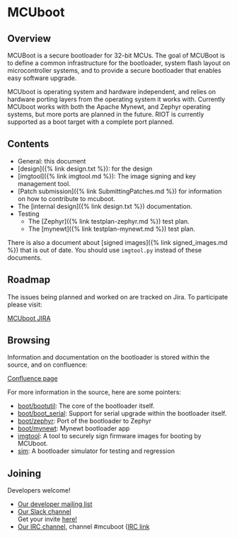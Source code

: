 # MCUboot

## Overview

MCUBoot is a secure bootloader for 32-bit MCUs.   The goal of MCUBoot is to
define a common infrastructure for the bootloader, system flash layout on
microcontroller systems, and to provide a secure bootloader that enables
easy software upgrade.

MCUboot is operating system and hardware independent, and relies on
hardware porting layers from the operating system it works with.  Currently
MCUboot works with both the Apache Mynewt, and Zephyr operating systems, but
more ports are planned in the future. RIOT is currently supported as a boot
target with a complete port planned.

## Contents

- General: this document
- [design]({% link design.txt %}): for the design
- [imgtool]({% link imgtool.md %}): The image signing and key management
  tool.
- [Patch submission]({% link SubmittingPatches.md %}) for information
  on how to contribute to mcuboot.
- The [internal design]({% link design.txt %}) documentation.
- Testing
  - The [Zephyr]({% link testplan-zephyr.md %}) test plan.
  - The [mynewt]({% link testplan-mynewt.md %}) test plan.

There is also a document about [signed images]({% link
signed_images.md %}) that is out of date.  You should use `imgtool.py`
instead of these documents.

## Roadmap

The issues being planned and worked on are tracked on Jira. To participate
please visit:

[MCUboot JIRA](https://runtimeco.atlassian.net/projects/MCUB/summary)

## Browsing

Information and documentation on the bootloader is stored within the source, and on confluence:

[Confluence page](https://runtimeco.atlassian.net/wiki/discover/all-updates)

For more information in the source, here are some pointers:

- [boot/bootutil](https://github.com/runtimeco/mcuboot/tree/master/boot/bootutil): The core of the bootloader itself.
- [boot/boot\_serial](https://github.com/runtimeco/mcuboot/tree/master/boot/boot_serial): Support for serial upgrade within the bootloader itself.
- [boot/zephyr](https://github.com/runtimeco/mcuboot/tree/master/boot/zephyr): Port of the bootloader to Zephyr
- [boot/mynewt](https://github.com/runtimeco/mcuboot/tree/master/boot/mynewt): Mynewt bootloader app
- [imgtool](https://github.com/runtimeco/mcuboot/tree/master/imgtool): A tool to securely sign firmware images for booting by MCUboot.
- [sim](https://github.com/runtimeco/mcuboot/tree/master/sim): A bootloader simulator for testing and regression

## Joining

Developers welcome!

* [Our developer mailing list](http://lists.runtime.co/mailman/listinfo/dev-mcuboot_lists.runtime.co)
* [Our Slack channel](https://mcuboot.slack.com/)<br />
  Get your invite [here!](https://join.slack.com/t/mcuboot/shared_invite/MjE2NDcwMTQ2MTYyLTE1MDA4MTIzNTAtYzgyZTU0NjFkMg)
* [Our IRC channel](http://irc.freenode.net), channel #mcuboot ([IRC
  link](irc://chat.freenode.net/#mcuboot)
